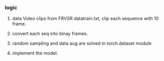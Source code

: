 
### logic
1. data Video clips from FRVSR datatrain.txt, clip each sequence with 10 frame.

2. convert each seq into binay frames.

3. random sampling and data aug are solved in torch.dataset module

4. implement the model.
